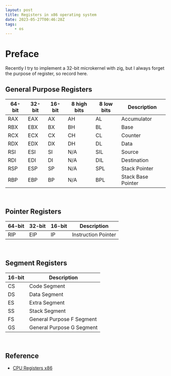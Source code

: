 ```yaml
---
layout: post
title: Registers in x86 operating system
date: 2023-05-27T00:46:28Z
tags:
    - os
---
```


# Preface

Recently I try to implement a 32-bit microkernel with zig, but I always forget the purpose of register, so record here.

## General Purpose Registers

| 64-bit | 32-bit | 16-bit | 8 high bits | 8 low bits | Description        |
| ------ | ------ | ------ | ----------- | ---------- | ------------------ |
| RAX    | EAX    | AX     | AH          | AL         | Accumulator        |
| RBX    | EBX    | BX     | BH          | BL         | Base               |
| RCX    | ECX    | CX     | CH          | CL         | Counter            |
| RDX    | EDX    | DX     | DH          | DL         | Data               |
| RSI    | ESI    | SI     | N/A         | SIL        | Source             |
| RDI    | EDI    | DI     | N/A         | DIL        | Destination        |
| RSP    | ESP    | SP     | N/A         | SPL        | Stack Pointer      |
| RBP    | EBP    | BP     | N/A         | BPL        | Stack Base Pointer |

<br />

## Pointer Registers

| 64-bit | 32-bit | 16-bit | Description         |
| ------ | ------ | ------ | ------------------- |
| RIP    | EIP    | IP     | Instruction Pointer |

<br />

## Segment Registers

| 16-bit | Description               |
| ------ | ------------------------- |
| CS     | Code Segment              |
| DS     | Data Segment              |
| ES     | Extra Segment             |
| SS     | Stack Segment             |
| FS     | General Purpose F Segment |
| GS     | General Purpose G Segment |

<br />

## Reference

- [CPU Registers x86](https://wiki.osdev.org/CPU_Registers_x86)
